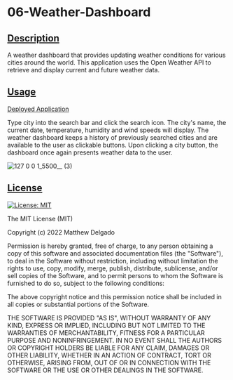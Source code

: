 # 06-Weather-Dashboard

## <ins>Description
A weather dashboard that provides updating weather conditions for various cities around the world. This application uses the Open Weather API to retrieve and display current and future weather data.

## <ins>Usage
[Deployed Application](https://delgamatt.github.io/06-Weather-Dashboard/)

Type city into the search bar and click the search icon. The city's name, the current date, temperature, humidity and wind speeds will display. The weather dashboard keeps a history of previously searched cities and are available to the user as clickable buttons. Upon clicking a city button, the dashboard once again presents weather data to the user.

![127 0 0 1_5500__ (3)](https://user-images.githubusercontent.com/115049801/209619204-c5cb6299-0f64-447d-9019-863b369b66a0.png)
## <ins>License
[![License: MIT](https://img.shields.io/badge/License-MIT-yellow.svg)](https://opensource.org/licenses/MIT)

The MIT License (MIT)

Copyright (c) 2022 Matthew Delgado

Permission is hereby granted, free of charge, to any person obtaining a copy of this software and associated documentation files (the "Software"), to deal in the Software without restriction, including without limitation the rights to use, copy, modify, merge, publish, distribute, sublicense, and/or sell copies of the Software, and to permit persons to whom the Software is furnished to do so, subject to the following conditions:

The above copyright notice and this permission notice shall be included in all copies or substantial portions of the Software.

THE SOFTWARE IS PROVIDED "AS IS", WITHOUT WARRANTY OF ANY KIND, EXPRESS OR IMPLIED, INCLUDING BUT NOT LIMITED TO THE WARRANTIES OF MERCHANTABILITY, FITNESS FOR A PARTICULAR PURPOSE AND NONINFRINGEMENT. IN NO EVENT SHALL THE AUTHORS OR COPYRIGHT HOLDERS BE LIABLE FOR ANY CLAIM, DAMAGES OR OTHER LIABILITY, WHETHER IN AN ACTION OF CONTRACT, TORT OR OTHERWISE, ARISING FROM, OUT OF OR IN CONNECTION WITH THE SOFTWARE OR THE USE OR OTHER DEALINGS IN THE SOFTWARE.